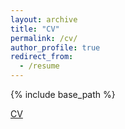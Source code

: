 ```yaml
---
layout: archive
title: "CV"
permalink: /cv/
author_profile: true
redirect_from:
  - /resume
---
```


{% include base_path %}

 [CV](/files/CV.pdf)
